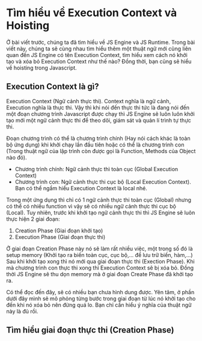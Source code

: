 # Tìm hiểu về Execution Context và Hoisting

Ở bài viết trước, chúng ta đã tìm hiểu về JS Engine và JS Runtime. Trong bài viết này, chúng ta sẽ cùng nhau tìm hiểu thêm một thuật ngữ mới cũng liên quan đến JS Engine có tên Execution Context, tìm hiểu xem cách nó khởi tạo và xóa bỏ Execution Context như thế nào? Đồng thời, bạn cũng sẽ hiểu về hoisting trong Javascript.

## Execution Context là gì?

Execution Context (Ngữ cảnh thực thi). Context nghĩa là ngữ cảnh, Execution nghĩa là thực thi. Vậy thì khi nói đến thực thi tức là đang nói đến một đoạn chương trình Javascript được chạy thì JS Engine sẽ luôn luôn khởi tạo mới một ngữ cảnh thực thi để theo dõi, giám sát và quản lí trình tự thực thi.

Đoạn chương trình có thể là chương trình chính (Hay nói cách khác là toàn bộ ứng dụng) khi khởi chạy lần đầu tiên hoặc có thể là chương trình con (Trong thuật ngữ của lập trình còn được gọi là Function, Methods của Object nào đó).

-   Chương trình chính: Ngữ cảnh thực thì toàn cục (Global Execution Context)
-   Chương trình con: Ngữ cảnh thực thi cục bộ (Local Execution Context). Bạn có thể ngầm hiểu Execution Context là local nhé.

Trong một ứng dụng thì chỉ có 1 ngữ cảnh thực thi toàn cục (Global) nhưng có thể có nhiều function vì vậy sẽ có nhiều ngữ cảnh thực thi cục bộ (Local). Tuy nhiên, trước khi khởi tạo ngữ cảnh thực thi thì JS Engine sẽ luôn thực hiện 2 giai đoạn:

1. Creation Phase (Giai đoạn khởi tạo)
2. Execution Phase (Giai đoạn thực thi)

Ở giai đoạn Creation Phase này nó sẽ làm rất nhiều việc, một trong số đó là setup memory (Khởi tạo ra biến toàn cục, cục bộ,... để lưu trữ biến, hàm,...) Sau khi khởi tạo xong thì nó mới qua giai đoạn thực thi (Exection Phase). Khi mà chương trình con thực thi xong thì Execution Context sẽ bị xóa bỏ. Đồng thời JS Engine sẽ thu dọn memory mà ở giai đoạn Create Phase đã khởi tạo ra.

Có thể đọc đến đây, sẽ có nhiều bạn chưa hình dung được. Yên tâm, ở phần dưới đây mình sẽ mô phỏng từng bước trong giai đoạn từ lúc nó khởi tạo cho đến khi nó xóa bỏ nên đừng quá lo. Bạn chỉ cần hiểu ý nghĩa của thuật ngữ này là đủ rồi.

## Tìm hiểu giai đoạn thực thi (Creation Phase)
